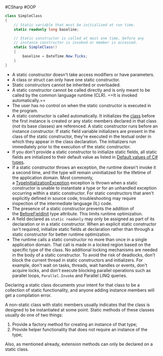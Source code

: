 
#CSharp #OOP

```c#
class SimpleClass
{
    // Static variable that must be initialized at run time.
    static readonly long baseline;

    // Static constructor is called at most one time, before any
    // instance constructor is invoked or member is accessed.
    static SimpleClass()
    {
        baseline = DateTime.Now.Ticks;
    }
}
```

- A static constructor doesn't take access modifiers or have parameters.
- A class or struct can only have one static constructor.
- Static constructors cannot be inherited or overloaded.
- A static constructor cannot be called directly and is only meant to be called by the common language runtime (CLR). ==It is invoked automatically.==
- The user has no control on when the static constructor is executed in the program.
- A static constructor is called automatically. It initializes the [class](https://learn.microsoft.com/en-us/dotnet/csharp/language-reference/keywords/class) before the first instance is created or any static members declared in that class (not its base classes) are referenced. A static constructor runs before an instance constructor. If static field variable initializers are present in the class of the static constructor, they're executed in the textual order in which they appear in the class declaration. The initializers run immediately prior to the execution of the static constructor.
- If you don't provide a static constructor to initialize static fields, all static fields are initialized to their default value as listed in [Default values of C# types](https://learn.microsoft.com/en-us/dotnet/csharp/language-reference/builtin-types/default-values).
- If a static constructor throws an exception, the runtime doesn't invoke it a second time, and the type will remain uninitialized for the lifetime of the application domain. Most commonly, a [TypeInitializationException](https://learn.microsoft.com/en-us/dotnet/api/system.typeinitializationexception) exception is thrown when a static constructor is unable to instantiate a type or for an unhandled exception occurring within a static constructor. For static constructors that aren't explicitly defined in source code, troubleshooting may require inspection of the intermediate language (IL) code.
- The presence of a static constructor prevents the addition of the [BeforeFieldInit](https://learn.microsoft.com/en-us/dotnet/api/system.reflection.typeattributes#system-reflection-typeattributes-beforefieldinit) type attribute. This limits runtime optimization.
- A field declared as `static readonly` may only be assigned as part of its declaration or in a static constructor. When an explicit static constructor isn't required, initialize static fields at declaration rather than through a static constructor for better runtime optimization.
- The runtime calls a static constructor no more than once in a single application domain. That call is made in a locked region based on the specific type of the class. No additional locking mechanisms are needed in the body of a static constructor. To avoid the risk of deadlocks, don't block the current thread in static constructors and initializers. For example, don't wait on tasks, threads, wait handles or events, don't acquire locks, and don't execute blocking parallel operations such as parallel loops, `Parallel.Invoke` and Parallel LINQ queries.

Declaring a static class documents your intent for that class to be a collection of static functionality, and anyone adding instance members will get a compilation error.

A non-static class with static members usually indicates that the class is designed to be instantiated at some point. Static methods of these classes usually do one of two things:

1. Provide a factory method for creating an instance of that type;
2. Provide helper functionality that does not require an instance of the type;

Also, as mentioned already, extension methods can only be declared on a static class.